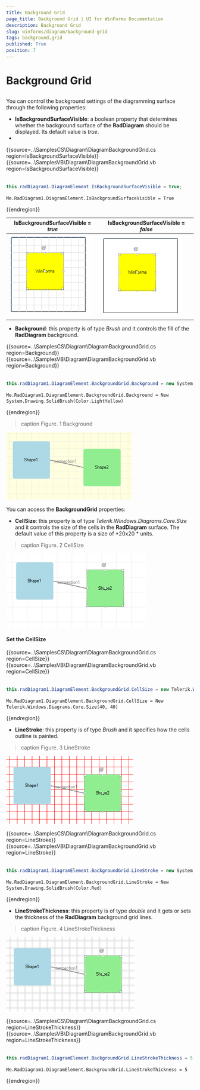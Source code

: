 ```yaml
---
title: Background Grid
page_title: Background Grid | UI for WinForms Documentation
description: Background Grid
slug: winforms/diagram/background-grid
tags: background,grid
published: True
position: 7
---
```


# Background Grid



## 

You can control the background settings of the diagramming surface through the following properties:
        

* __IsBackgroundSurfaceVisible__: a boolean property that determines whether the background surface of the __RadDiagram__  should be displayed. Its default value is *true*. 
* 
{{source=..\SamplesCS\Diagram\DiagramBackgroundGrid.cs region=IsBackgroundSurfaceVisible}} 
{{source=..\SamplesVB\Diagram\DiagramBackgroundGrid.vb region=IsBackgroundSurfaceVisible}} 

````C#
            
this.radDiagram1.DiagramElement.IsBackgroundSurfaceVisible = true;

````
````VB.NET
Me.RadDiagram1.DiagramElement.IsBackgroundSurfaceVisible = True

````

{{endregion}} 

 

| __IsBackgroundSurfaceVisible__ = *true* | __IsBackgroundSurfaceVisible__ = *false* |
|----|----|
|![diagram-backgroundgrid 001](images/diagram-backgroundgrid001.png)|![diagram-backgroundgrid 002](images/diagram-backgroundgrid002.png)|

* __Background__: this property is of type *Brush* and it controls the fill of the __RadDiagram__ background.
            
{{source=..\SamplesCS\Diagram\DiagramBackgroundGrid.cs region=Background}} 
{{source=..\SamplesVB\Diagram\DiagramBackgroundGrid.vb region=Background}} 

````C#
        
this.radDiagram1.DiagramElement.BackgroundGrid.Background = new System.Drawing.SolidBrush(Color.LightYellow);

````
````VB.NET
Me.RadDiagram1.DiagramElement.BackgroundGrid.Background = New System.Drawing.SolidBrush(Color.LightYellow)

````

{{endregion}} 



>caption Figure. 1 Background

![diagram-backgroundgrid 003](images/diagram-backgroundgrid003.png)

You can access the __BackgroundGrid__ properties:

* __CellSize__: this property is of type *Telerik.Windows.Diagrams.Core.Size* and it controls the size of the cells in the __RadDiagram__ surface. The default value of this property is a size of *20x20 * units.
            
>caption Figure. 2 CellSize

![diagram-backgroundgrid 004](images/diagram-backgroundgrid004.png)

#### Set the CellSize 
 
{{source=..\SamplesCS\Diagram\DiagramBackgroundGrid.cs region=CellSize}} 
{{source=..\SamplesVB\Diagram\DiagramBackgroundGrid.vb region=CellSize}} 

````C#
            
this.radDiagram1.DiagramElement.BackgroundGrid.CellSize = new Telerik.Windows.Diagrams.Core.Size(40, 40);

````
````VB.NET
Me.RadDiagram1.DiagramElement.BackgroundGrid.CellSize = New Telerik.Windows.Diagrams.Core.Size(40, 40)

````

{{endregion}} 




* __LineStroke__: this property is of type *Brush* and it specifies how the cells outline is painted.
            
>caption Figure. 3 LineStroke

![diagram-backgroundgrid 005](images/diagram-backgroundgrid005.png)  

{{source=..\SamplesCS\Diagram\DiagramBackgroundGrid.cs region=LineStroke}} 
{{source=..\SamplesVB\Diagram\DiagramBackgroundGrid.vb region=LineStroke}} 

````C#
            
this.radDiagram1.DiagramElement.BackgroundGrid.LineStroke = new System.Drawing.SolidBrush(Color.Red);

````
````VB.NET
Me.RadDiagram1.DiagramElement.BackgroundGrid.LineStroke = New System.Drawing.SolidBrush(Color.Red)

````

{{endregion}} 
 
* __LineStrokeThickness__: this property is of type *double* and it gets or sets the thickness of the __RadDiagram__ background grid lines.
            
>caption Figure. 4 LineStrokeThickness

![diagram-backgroundgrid 006](images/diagram-backgroundgrid006.png) 

{{source=..\SamplesCS\Diagram\DiagramBackgroundGrid.cs region=LineStrokeThickness}} 
{{source=..\SamplesVB\Diagram\DiagramBackgroundGrid.vb region=LineStrokeThickness}} 

````C#
        
this.radDiagram1.DiagramElement.BackgroundGrid.LineStrokeThickness = 5;

````
````VB.NET
Me.RadDiagram1.DiagramElement.BackgroundGrid.LineStrokeThickness = 5

````

{{endregion}} 



